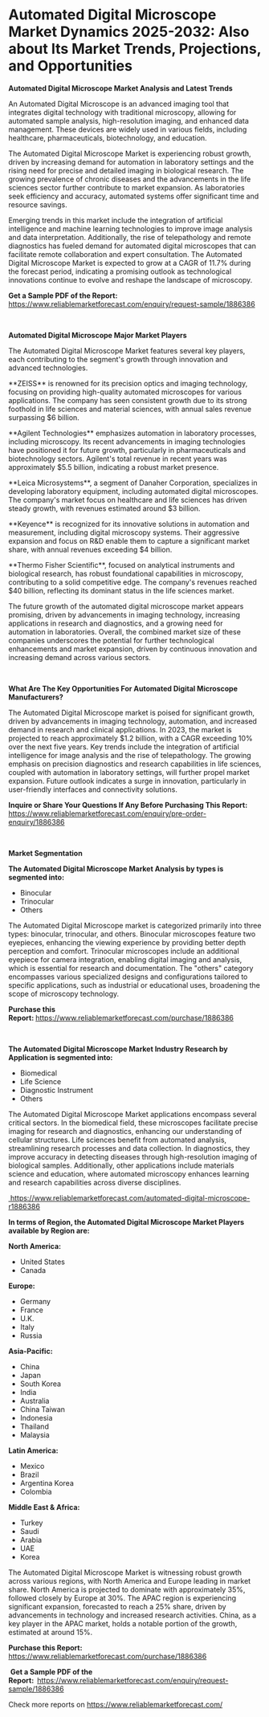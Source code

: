 <p><h1>Automated Digital Microscope Market Dynamics 2025-2032: Also about Its Market Trends, Projections, and Opportunities</h1></p><p><strong>Automated Digital Microscope Market Analysis and Latest Trends</strong></p>
<p><p>An Automated Digital Microscope is an advanced imaging tool that integrates digital technology with traditional microscopy, allowing for automated sample analysis, high-resolution imaging, and enhanced data management. These devices are widely used in various fields, including healthcare, pharmaceuticals, biotechnology, and education. </p><p>The Automated Digital Microscope Market is experiencing robust growth, driven by increasing demand for automation in laboratory settings and the rising need for precise and detailed imaging in biological research. The growing prevalence of chronic diseases and the advancements in the life sciences sector further contribute to market expansion. As laboratories seek efficiency and accuracy, automated systems offer significant time and resource savings.</p><p>Emerging trends in this market include the integration of artificial intelligence and machine learning technologies to improve image analysis and data interpretation. Additionally, the rise of telepathology and remote diagnostics has fueled demand for automated digital microscopes that can facilitate remote collaboration and expert consultation. The Automated Digital Microscope Market is expected to grow at a CAGR of 11.7% during the forecast period, indicating a promising outlook as technological innovations continue to evolve and reshape the landscape of microscopy.</p></p>
<p><strong>Get a Sample PDF of the Report:&nbsp;</strong> <a href="https://www.reliablemarketforecast.com/enquiry/request-sample/1886386?utm_campaign=2533&utm_medium=2&utm_source=Github&utm_content=ia&utm_term=10042025&utm_id=automated-digital-microscope">https://www.reliablemarketforecast.com/enquiry/request-sample/1886386</a></p>
<p>&nbsp;</p>
<p><strong>Automated Digital Microscope Major Market Players</strong></p>
<p><p>The Automated Digital Microscope Market features several key players, each contributing to the segment's growth through innovation and advanced technologies. </p><p>**ZEISS** is renowned for its precision optics and imaging technology, focusing on providing high-quality automated microscopes for various applications. The company has seen consistent growth due to its strong foothold in life sciences and material sciences, with annual sales revenue surpassing $6 billion.</p><p>**Agilent Technologies** emphasizes automation in laboratory processes, including microscopy. Its recent advancements in imaging technologies have positioned it for future growth, particularly in pharmaceuticals and biotechnology sectors. Agilent's total revenue in recent years was approximately $5.5 billion, indicating a robust market presence.</p><p>**Leica Microsystems**, a segment of Danaher Corporation, specializes in developing laboratory equipment, including automated digital microscopes. The company's market focus on healthcare and life sciences has driven steady growth, with revenues estimated around $3 billion.</p><p>**Keyence** is recognized for its innovative solutions in automation and measurement, including digital microscopy systems. Their aggressive expansion and focus on R&D enable them to capture a significant market share, with annual revenues exceeding $4 billion.</p><p>**Thermo Fisher Scientific**, focused on analytical instruments and biological research, has robust foundational capabilities in microscopy, contributing to a solid competitive edge. The company's revenues reached $40 billion, reflecting its dominant status in the life sciences market.</p><p>The future growth of the automated digital microscope market appears promising, driven by advancements in imaging technology, increasing applications in research and diagnostics, and a growing need for automation in laboratories. Overall, the combined market size of these companies underscores the potential for further technological enhancements and market expansion, driven by continuous innovation and increasing demand across various sectors.</p></p>
<p>&nbsp;</p>
<p><strong>What Are The Key Opportunities For Automated Digital Microscope Manufacturers?</strong></p>
<p><p>The Automated Digital Microscope market is poised for significant growth, driven by advancements in imaging technology, automation, and increased demand in research and clinical applications. In 2023, the market is projected to reach approximately $1.2 billion, with a CAGR exceeding 10% over the next five years. Key trends include the integration of artificial intelligence for image analysis and the rise of telepathology. The growing emphasis on precision diagnostics and research capabilities in life sciences, coupled with automation in laboratory settings, will further propel market expansion. Future outlook indicates a surge in innovation, particularly in user-friendly interfaces and connectivity solutions.</p></p>
<p><strong>Inquire or Share Your Questions If Any Before Purchasing This Report:</strong> <a href="https://www.reliablemarketforecast.com/enquiry/pre-order-enquiry/1886386?utm_campaign=2533&utm_medium=2&utm_source=Github&utm_content=ia&utm_term=10042025&utm_id=automated-digital-microscope">https://www.reliablemarketforecast.com/enquiry/pre-order-enquiry/1886386</a></p>
<p>&nbsp;</p>
<p><strong>Market Segmentation</strong></p>
<p><strong>The Automated Digital Microscope Market Analysis by types is segmented into:</strong></p>
<p><ul><li>Binocular</li><li>Trinocular</li><li>Others</li></ul></p>
<p><p>The Automated Digital Microscope market is categorized primarily into three types: binocular, trinocular, and others. Binocular microscopes feature two eyepieces, enhancing the viewing experience by providing better depth perception and comfort. Trinocular microscopes include an additional eyepiece for camera integration, enabling digital imaging and analysis, which is essential for research and documentation. The "others" category encompasses various specialized designs and configurations tailored to specific applications, such as industrial or educational uses, broadening the scope of microscopy technology.</p></p>
<p><strong>Purchase this Report:&nbsp;</strong><a href="https://www.reliablemarketforecast.com/purchase/1886386?utm_campaign=2533&utm_medium=2&utm_source=Github&utm_content=ia&utm_term=10042025&utm_id=automated-digital-microscope">https://www.reliablemarketforecast.com/purchase/1886386</a></p>
<p>&nbsp;</p>
<p><strong>The Automated Digital Microscope Market Industry Research by Application is segmented into:</strong></p>
<p><ul><li>Biomedical</li><li>Life Science</li><li>Diagnostic Instrument</li><li>Others</li></ul></p>
<p><p>The Automated Digital Microscope Market applications encompass several critical sectors. In the biomedical field, these microscopes facilitate precise imaging for research and diagnostics, enhancing our understanding of cellular structures. Life sciences benefit from automated analysis, streamlining research processes and data collection. In diagnostics, they improve accuracy in detecting diseases through high-resolution imaging of biological samples. Additionally, other applications include materials science and education, where automated microscopy enhances learning and research capabilities across diverse disciplines.</p></p>
<p><a href="https://www.reliablemarketforecast.com/automated-digital-microscope-r1886386?utm_campaign=2533&utm_medium=2&utm_source=Github&utm_content=ia&utm_term=10042025&utm_id=automated-digital-microscope">&nbsp;https://www.reliablemarketforecast.com/automated-digital-microscope-r1886386</a></p>
<p><strong>In terms of Region, the Automated Digital Microscope Market Players available by Region are:</strong></p>
<p>
    <p> <strong> North America: </strong>
        <ul>
            <li>United States</li>
            <li>Canada</li>
        </ul>
        </p> 
    <p> <strong> Europe: </strong>
        <ul>
            <li>Germany</li>
            <li>France</li>
            <li>U.K.</li>
            <li>Italy</li>
            <li>Russia</li>
        </ul>
        </p> 
    <p> <strong> Asia-Pacific: </strong>
        <ul>
            <li>China</li>
            <li>Japan</li>
            <li>South Korea</li>
            <li>India</li>
            <li>Australia</li>
            <li>China Taiwan</li>
            <li>Indonesia</li>
            <li>Thailand</li>
            <li>Malaysia</li>
        </ul>
        </p> 
    <p> <strong> Latin America: </strong>
        <ul>
            <li>Mexico</li>
            <li>Brazil</li>
            <li>Argentina Korea</li>
            <li>Colombia</li>
        </ul>
        </p> 
    <p> <strong> Middle East & Africa: </strong>
        <ul>
            <li>Turkey</li>
            <li>Saudi</li>
            <li>Arabia</li>
            <li>UAE</li>
            <li>Korea</li>
        </ul>
    </p>
    </p>
<p><p>The Automated Digital Microscope Market is witnessing robust growth across various regions, with North America and Europe leading in market share. North America is projected to dominate with approximately 35%, followed closely by Europe at 30%. The APAC region is experiencing significant expansion, forecasted to reach a 25% share, driven by advancements in technology and increased research activities. China, as a key player in the APAC market, holds a notable portion of the growth, estimated at around 15%.</p></p>
<p><strong>Purchase this Report: </strong><a href="https://www.reliablemarketforecast.com/purchase/1886386?utm_campaign=2533&utm_medium=2&utm_source=Github&utm_content=ia&utm_term=10042025&utm_id=automated-digital-microscope">https://www.reliablemarketforecast.com/purchase/1886386</a></p>
<p>&nbsp;<strong>Get a Sample PDF of the Report:&nbsp;&nbsp;</strong><a href="https://www.reliablemarketforecast.com/enquiry/request-sample/1886386?utm_campaign=2533&utm_medium=2&utm_source=Github&utm_content=ia&utm_term=10042025&utm_id=automated-digital-microscope">https://www.reliablemarketforecast.com/enquiry/request-sample/1886386</a></p>
<p><strong></strong></p>
<p>Check more reports on <a href="https://www.reliablemarketforecast.com/?utm_campaign=2533&utm_medium=2&utm_source=Github&utm_content=ia&utm_term=10042025&utm_id=automated-digital-microscope">https://www.reliablemarketforecast.com/</a></p>